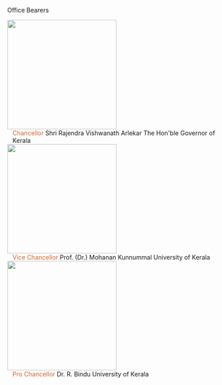 Office Bearers

<div class="flex flex-col">
    <div class="flex items-center">
      <div><img width=250 height=250 src="/img/administrative/new_chancellor.png"  class="min-w-32 h-32 md:w-40 md:h-40 aspect-square rounded-lg"/></div>
      <div class="flex flex-col" style="margin-left: 12px">
        <span style="color:#C63" class="text-lg md:text-xl font-bold"> Chancellor</span>
         <span class="text-md md:text-2xl font-bold">Shri Rajendra Vishwanath Arlekar</span>
         The Hon'ble Governor of Kerala
      </div>
   </div>
   <div class="flex items-center">
      <div><img  src="/img/administrative/vice_chancellor.jpg" width=250 height=250 class="min-w-32 h-32 md:w-40 md:h-40 aspect-square rounded-lg" /></div>
      <div class="flex flex-col" style="margin-left: 12px"><span style="color:#C63"  class="font-bold text-lg md:text-xl"> Vice Chancellor </span>
         <span class="text-md md:text-2xl font-bold">Prof. (Dr.) Mohanan Kunnummal</span>
         University of Kerala
      </div>
   </div>
   <div class="flex items-center">
      <div><img  src="/img/administrative/pro_chancellor.jpg" width=250 height=250 class="min-w-32 h-32 md:w-40 md:h-40 aspect-square rounded-lg"/></div>
      <div class="flex flex-col" style="margin-left: 12px"><span style="color:#C63" class="text-lg md:text-xl font-bold"> Pro Chancellor</span>
         <span class="text-md md:text-2xl font-bold">Dr. R. Bindu</span>
         University of Kerala
      </div>
   </div>
</div>
